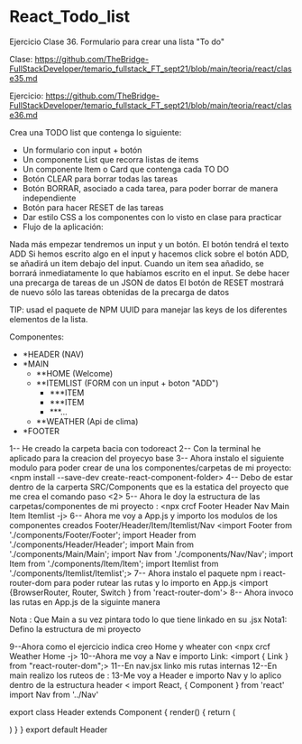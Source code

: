 # React_Todo_list
Ejercicio Clase 36. Formulario para crear una lista "To do" 

Clase: https://github.com/TheBridge-FullStackDeveloper/temario_fullstack_FT_sept21/blob/main/teoria/react/clase35.md 

Ejercicio: https://github.com/TheBridge-FullStackDeveloper/temario_fullstack_FT_sept21/blob/main/teoria/react/clase36.md

Crea una TODO list que contenga lo siguiente:

- Un formulario con input + botón
- Un componente List que recorra listas de items
- Un componente Item o Card que contenga cada TO DO
- Botón CLEAR para borrar todas las tareas
- Botón BORRAR, asociado a cada tarea, para poder borrar de manera independiente
- Botón para hacer RESET de las tareas
- Dar estilo CSS a los componentes con lo visto en clase para practicar
- Flujo de la aplicación:

Nada más empezar tendremos un input y un botón. El botón tendrá el texto ADD
Si hemos escrito algo en el input y hacemos click sobre el botón ADD, se añadirá un item debajo del input.
Cuando un item sea añadido, se borrará inmediatamente lo que habíamos escrito en el input.
Se debe hacer una precarga de tareas de un JSON de datos
El botón de RESET mostrará de nuevo sólo las tareas obtenidas de la precarga de datos

TIP: usad el paquete de NPM UUID para manejar las keys de los diferentes elementos de la lista.


Componentes: 
- *HEADER (NAV)
- *MAIN 
    - **HOME (Welcome) 
    - **ITEMLIST (FORM con un input + boton "ADD")
        - ***ITEM 
        - ***ITEM  
        - ***...
    - **WEATHER (Api de clima)
- *FOOTER  


1-- He creado la carpeta bacia con todoreact 2-- Con la terminal he aplicado para la creacion del proyecyo base 3-- Ahora instalo el siguiente modulo para poder crear de una los componentes/carpetas de mi proyecto: <npm install --save-dev create-react-component-folder> 4-- Debo de estar dentro de la carperta SRC/Components que es la estatica del proyecto que me crea el comando paso <2> 5-- Ahora le doy la estructura de las carpetas/componentes de mi proyecto : <npx crcf Footer Header Nav Main Item Itemlist -j> 6-- Ahora me voy a App.js y importo los modulos de los componentes creados Footer/Header/Item/Itemlist/Nav <import Footer from './components/Footer/Footer'; import Header from './components/Header/Header'; import Main from './components/Main/Main'; import Nav from './components/Nav/Nav'; import Item from './components/Item/Item'; import Itemlist from './components/Itemlist/Itemlist';> 7-- Ahora instalo el paquete npm i react-router-dom para poder rutear las rutas y lo importo en App.js <import {BrowserRouter, Router, Switch } from 'react-router-dom'> 8-- Ahora invoco las rutas en App.js de la siguinte manera

Nota : Que Main a su vez pintara todo lo que tiene linkado en su .jsx Nota1: Defino la estructura de mi proyecto

9--Ahora como el ejercicio indica creo Home y wheater con <npx crcf Weather Home -j> 10--Ahora me voy a Nav e importo Link: <import { Link } from "react-router-dom";> 11--En nav.jsx linko mis rutas internas 12--En main realizo los ruteos de : <Route path="/" element={} exact /> <Route path="/itemlist" element={} /> <Route path="/weather" element={} /> 13-Me voy a Header e importo Nav y lo aplico dentro de la estructura header
< import React, { Component } from 'react' import Nav from '../Nav'

export class Header extends Component { render() { return (

) } }
export default Header